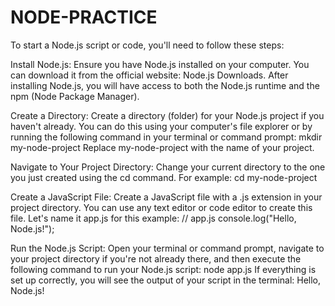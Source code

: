 # NODE-PRACTICE


To start a Node.js script or code, you'll need to follow these steps:

Install Node.js: Ensure you have Node.js installed on your computer. You can download it from the official website: Node.js Downloads. After installing Node.js, you will have access to both the Node.js runtime and the npm (Node Package Manager).

Create a Directory: Create a directory (folder) for your Node.js project if you haven't already. You can do this using your computer's file explorer or by running the following command in your terminal or command prompt:
mkdir my-node-project
Replace my-node-project with the name of your project.

Navigate to Your Project Directory: Change your current directory to the one you just created using the cd command. For example:
cd my-node-project

Create a JavaScript File: Create a JavaScript file with a .js extension in your project directory. You can use any text editor or code editor to create this file. Let's name it app.js for this example:
// app.js
console.log("Hello, Node.js!");

Run the Node.js Script: Open your terminal or command prompt, navigate to your project directory if you're not already there, and then execute the following command to run your Node.js script:
node app.js
If everything is set up correctly, you will see the output of your script in the terminal:
Hello, Node.js!
